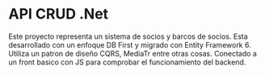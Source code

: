 # API CRUD .Net
Este proyecto representa un sistema de socios y barcos de socios. Esta desarrollado con un enfoque DB First y migrado con Entity Framework 6. Utiliza un patron de diseño CQRS, MediaTr entre otras cosas. Conectado a un front basico con JS para comprobar el funcionamiento del backend.
